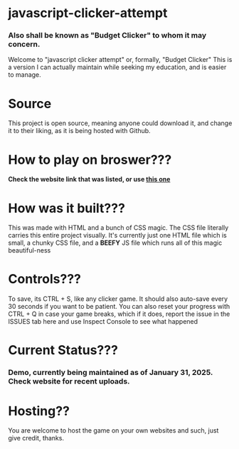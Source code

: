 # javascript-clicker-attempt
### Also shall be known as "Budget Clicker" to whom it may concern.

Welcome to "javascript clicker attempt" or, formally, "Budget Clicker"
This is a version I can actually maintain while seeking my education, and is easier to manage.

# Source
This project is open source, meaning anyone could download it, and change it to their liking, as it is being hosted with Github. 

# How to play on broswer???
**Check the website link that was listed, or use [this one](https://s1887204.github.io/javascript-clicker-attempt/)**

# How was it built???
This was made with HTML and a bunch of CSS magic. The CSS file literally carries this entire project visually.
It's currently just one HTML file which is small, a chunky CSS file, and a **BEEFY** JS file which runs all of this magic beautiful-ness

# Controls???
To save, its CTRL + S, like any clicker game. It should also auto-save every 30 seconds if you want to be patient.
You can also reset your progress with CTRL + Q in case your game breaks, which if it does, report the issue in the ISSUES tab here and use Inspect Console to see what happened

# Current Status???
### Demo, currently being maintained as of January 31, 2025. Check website for recent uploads.

# Hosting??
You are welcome to host the game on your own websites and such, just give credit, thanks.

